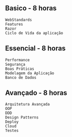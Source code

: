 ## Basico - 8 horas

	WebStandards
	Features
	Razor
	Ciclo de Vida da aplicação
	
## Essencial - 8 horas

	Performance
	Segurança
	Boas Práticas
	Modelagem da Aplicação
	Banco de Dados
	
## Avançado - 8 horas

	Arquitetura Avançada
	OOP
	DDD
	Design Patterns
	Deploy
	Cloud
	Testes

